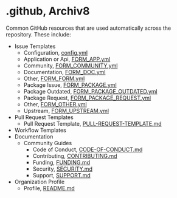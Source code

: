 # .github, Archiv8

Common GitHub resources that are used automatically across the repository.  These include:

+ Issue Templates
  + Configuration, [config.yml](.github/ISSUE_TEMPLATE/config.yml)
  + Application or Api, [FORM_APP.yml](.github/ISSUE_TEMPLATE/FORM_APP.yml)
  + Community, [FORM_COMMUNITY.yml](.github/ISSUE_TEMPLATE/FORM_COMMUNITY.yml)
  + Documentation, [FORM_DOC.yml](.github/ISSUE_TEMPLATE/FORM_DOC_.yml)
  + Other, [FORM_FORM.yml](.github/ISSUE_TEMPLATE/FORM_FORM.yml)
  + Package Issue, [FORM_PACKAGE.yml](.github/ISSUE_TEMPLATE/FORM_PACKAGE.yml)
  + Package Outdated, [FORM_PACKAGE_OUTDATED.yml](.github/ISSUE_TEMPLATE/FORM_PACKAGE_OUTDATED.yml)
  + Package Request, [FORM_PACKAGE_REQUEST.yml](.github/ISSUE_TEMPLATE/FORM_PACKAGE_REQUEST.yml)
  + Other, [FORM_OTHER.yml](.github/ISSUE_TEMPLATE/FORM_OTHER.yml.yml)
  + Upstream, [FORM_UPSTREAM.yml](.github/ISSUE_TEMPLATE/FORM_UPSTREAM.yml)
+ Pull Request Templates
  + Pull Request Template, [PULL-REQUEST-TEMPLATE.md](.github/PULL_REQUEST_TEMPLATE/PULL-REQUEST-TEMPLATE.md)
+ Workflow Templates
+ Documentation
  + Community Guides
    + Code of Conduct, [CODE-OF-CONDUCT.md](docs/CODE-OF-CONDUCT.md)
    + Contributing, [CONTRIBUTING.md](docs/CONTRIBUTING.md)
    + Funding, [FUNDING.md](docs/FUNDING.md)
    + Security, [SECURITY.md](docs/SECURITY.md)
    + Support, [SUPPORT.md](docs/SUPPORT.md)
+ Organization Profile
  + Profile, [README.md](profile/README.md)
